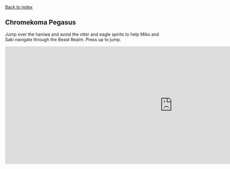 <a href="index.html">Back to index</a>

## Chromekoma Pegasus

Jump over the haniwa and avoid the otter and eagle spirits to help Miko and Saki navigate through the Beast Realm. Press up to jump.

<iframe src="https://itch.io/embed-upload/1856002?color=333333" allowfullscreen="" width="1088" height="384" frameborder="0"><a href="https://kateten.itch.io/chromekomapegasus">Play ChromekomaPegasus on itch.io</a></iframe>
